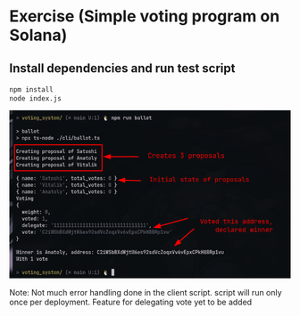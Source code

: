 # Exercise (Simple voting program on Solana)

## Install dependencies and run test script

```console
npm install
node index.js
```
![This is an image](./images/ballot.png)

Note: Not much error handling done in the client script. script will run only once per deployment.
Feature for delegating vote yet to be added
